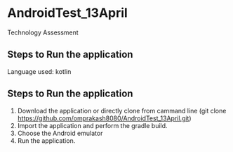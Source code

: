 # AndroidTest_13April
Technology Assessment

## Steps to Run the application
Language used: kotlin

## Steps to Run the application
1) Download the application or directly clone from cammand line (git clone https://github.com/omprakash8080/AndroidTest_13April.git)
2) Import the application and perform the gradle build.
3) Choose the Android emulator 
4) Run the application.
